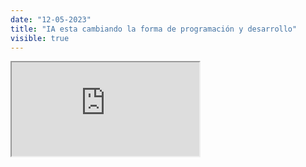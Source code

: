 ```yaml
---
date: "12-05-2023"
title: "IA esta cambiando la forma de programación y desarrollo"
visible: true
---
```

<iframe src="https://www.youtube.com/embed/VdQgkcP7iU0" allowfullscreen></iframe>
